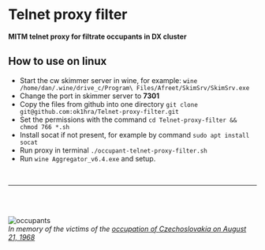 # Telnet proxy filter

**MITM telnet proxy for filtrate occupants in DX cluster**

## How to use on linux
- Start the cw skimmer server in wine, for example: `wine /home/dan/.wine/drive_c/Program\ Files/Afreet/SkimSrv/SkimSrv.exe`
- Change the port in skimmer server to **7301**
- Copy the files from github into one directory `git clone git@github.com:ok1hra/Telnet-proxy-filter.git`
- Set the permissions with the command `cd Telnet-proxy-filter && chmod 766 *.sh`
- Install socat if not present, for example by command `sudo apt install socat`
- Run proxy in terminal `./occupant-telnet-proxy-filter.sh`
- Run `wine Aggregator_v6.4.exe` and setup.
<br>

---

<br><br>

![occupants](https://upload.wikimedia.org/wikipedia/commons/thumb/a/a4/Franti%C5%A1ek_Dost%C3%A1l_Srpen_1968_4_%28cropped%29.jpg/330px-Franti%C5%A1ek_Dost%C3%A1l_Srpen_1968_4_%28cropped%29.jpg)
<br>*In memory of the victims of the [occupation of Czechoslovakia on August 21, 1968](https://en.wikipedia.org/wiki/Warsaw_Pact_invasion_of_Czechoslovakia)*
